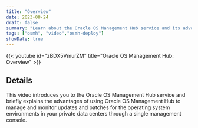 ```yaml
---
title: "Overview"
date: 2023-08-24
draft: false
summary: "Learn about the Oracle OS Management Hub service and its advantages."
tags: ["osmh", "video","osmh-deploy"]
showDate: true
---
```


{{< youtube id="zBDX5VmurZM" title="Oracle OS Management Hub: Overview" >}}

## Details

This video introduces you to the Oracle OS Management Hub service and briefly explains the advantages of using Oracle OS Management Hub to manage and monitor updates and patches for the operating system environments in your private data centers through a single management console.
